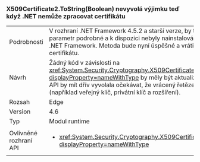 ### <a name="x509certificate2tostringboolean-does-not-throw-now-when-net-cannot-handle-the-certificate"></a>X509Certificate2.ToString(Boolean) nevyvolá výjimku teď když .NET nemůže zpracovat certifikátu

|   |   |
|---|---|
|Podrobnosti|V rozhraní .NET Framework 4.5.2 a starší verze, by tato metoda výjimku, pokud <code>true</code> byl předán pro parametr podrobné a k dispozici nebyly nainstalovány certifikáty, které nejsou podporované rozhraním .NET Framework. Metoda bude nyní úspěšné a vrátit platný řetězec, který vynechá části nepřístupný certifikátu.|
|Návrh|Žádný kód v závislosti na <xref:System.Security.Cryptography.X509Certificates.X509Certificate2.ToString(System.Boolean)?displayProperty=nameWithType> by měly být aktualizovány v některých případech, ve kterých rozhraní API by mít dřív vyvolala očekávat, že vrácený řetězec mohou vyloučit některé data certifikátu (například veřejný klíč, privátní klíč a rozšíření).|
|Rozsah|Edge|
|Version|4.6|
|Typ|Modul runtime|
|Ovlivněné rozhraní API|<ul><li><xref:System.Security.Cryptography.X509Certificates.X509Certificate2.ToString(System.Boolean)?displayProperty=nameWithType></li></ul>|

